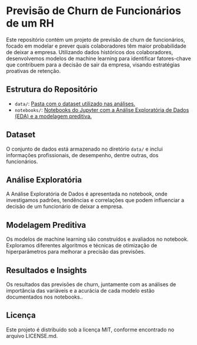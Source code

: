 # Previsão de Churn de Funcionários de um RH

Este repositório contém um projeto de previsão de churn de funcionários, focado em modelar e prever quais colaboradores têm maior probabilidade de deixar a empresa. Utilizando dados históricos dos colaboradores, desenvolvemos modelos de machine learning para identificar fatores-chave que contribuem para a decisão de sair da empresa, visando estratégias proativas de retenção.

## Estrutura do Repositório

- `data/`: [Pasta com o dataset utilizado nas análises.](https://github.com/lucasjsbarbosa/previsao-de-churn-de-funcionarios/tree/main/dados)
- `notebooks/`: [Notebooks do Jupyter com a Análise Exploratória de Dados (EDA) e a modelagem preditiva.](https://github.com/lucasjsbarbosa/previsao-de-churn-de-funcionarios/blob/main/previsao_de_churn_de_funcionarios.ipynb)

## Dataset

O conjunto de dados está armazenado no diretório `data/` e inclui informações profissionais, de desempenho, dentre outras, dos funcionários.

## Análise Exploratória

A Análise Exploratória de Dados é apresentada no notebook, onde investigamos padrões, tendências e correlações que podem influenciar a decisão de um funcionário de deixar a empresa.

## Modelagem Preditiva

Os modelos de machine learning são construídos e avaliados no notebook. Exploramos diferentes algoritmos e técnicas de otimização de hiperparâmetros para melhorar a precisão das previsões.

## Resultados e Insights

Os resultados das previsões de churn, juntamente com as análises de importância das variáveis e a acurácia de cada modelo estão documentados nos notebooks..

## Licença
Este projeto é distribuído sob a licença MIT, conforme encontrado no arquivo LICENSE.md.


